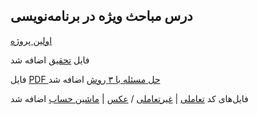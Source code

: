 ## درس مباحث ویژه در برنامه‌نویسی

 [اولین پروژه](https://github.com/ZoheirH/Special-topics/blob/main/first_project.ipynb)

 فایل [تحقیق](https://github.com/ZoheirH/Special-topics/blob/main/Problem%20solving%20methods.pdf) اضافه شد

 فایل [PDF حل مسئله با ۳ روش](https://github.com/ZoheirH/Special-topics/blob/main/Tamrin2.pdf) اضافه شد


 فایل‌های کد [تعاملی](https://github.com/ZoheirH/Special-topics/blob/main/screenshot-interactive.png) | [غیر‌تعاملی](https://github.com/ZoheirH/Special-topics/blob/main/hello.py) / [عکس](https://github.com/ZoheirH/Special-topics/commit/1a7bbac6246804644c0291dff3a86bde9587e2a4) | [ماشین حساب](https://github.com/ZoheirH/Special-topics/blob/main/calculator.ipynb) اضافه شد


